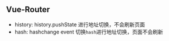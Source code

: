 ## Vue-Router
* history: history.pushState 进行地址切换，不会刷新页面
* hash: hashchange event 切换`hash`进行地址切换，页面不会刷新
